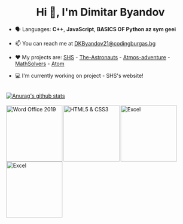 <h1 align="center">Hi 👋, I'm Dimitar Byandov</h1>


- 🗣 Languages: **C++**, **JavaScript**, **BASICS OF Python az sym geei**

- 📫 You can reach me at DKByandov21@codingburgas.bg

- ❤️ My projects are: [SHS](https://github.com/dkbyandov21/SHS) - [The-Astronauts](https://github.com/nzstoyanov21/The-Astronauts) - [Atmos-adventure](https://github.com/codingburgas/atmos-adventure) - [MathSolvers](https://github.com/codingburgas/MathSolvers) - [Atom](https://github.com//SGSkuliev21/Atom)

- 💻 I'm currently working on project - SHS's website!
<br>
 <a href="https://github.com/dkbyandov21/github-readme-stats"><img align="center" src="https://github-readme-stats.vercel.app/api?username=dkbyandov21&show_icons=true&include_all_commits=true&theme=buefy&hide_border=true" alt="Anurag's github stats" /></a> 
<br>
<br>
<a href ="https://www.credly.com/badges/36fd5d89-e190-4c72-8939-6dd5593dbd91"><img align="left" alt="Word Office 2019" width="150px" src="https://images.credly.com/size/340x340/images/fd092703-61db-4e9f-9c7c-2211d44ca87d/MOS_Word.png"></a>
<a href ="https://www.credly.com/badges/a0f1a5c4-764d-49d8-b8fb-cc658d994276"><img align="left" alt="HTML5 & CSS3" width="150px" src="https://images.credly.com/size/340x340/images/e2dc688d-de61-44a5-81af-ee96f117a211/ITS-Badges_HTML-and-CSS_1200px.png" ></a>
  <a href ="https://www.credly.com/earner/earned/badge/d0712237-b69d-4fcb-9f56-82cd7ff1cefd"><img align="left" alt="Excel" width="150px" src="https://images.credly.com/size/340x340/images/9d2bcbe6-519f-4ed0-ad34-aca077421568/MOS_Excel.png" ></a>
   <a href ="https://www.credly.com/earner/earned/badge/568efde2-321c-4c57-b8dd-40752997c073"><img align="left" alt="Excel" width="150px" src="https://images.credly.com/size/680x680/images/ef99b79e-fd54-4eb5-b2a4-bf17e92a4837/ITS-Badges_JavaScript_1200px.png" ></a>
